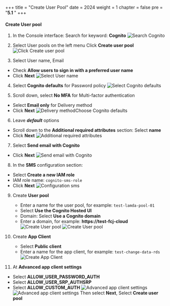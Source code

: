 +++
title = "Create User Pool"
date = 2024
weight = 1
chapter = false
pre = "<b>5.1 </b>"
+++

#### Create User pool

1. In the Console interface:
   Search for keyword: **Cognito**
   ![Search Cognito](/images/5/5_1/1.png?width=90pc)

2. Select User pools on the left menu
   Click **Create user pool**
   ![Click Create user pool](/images/5/5_1/2.png?width=90pc)

3. Select User name, Email

- Check **Allow users to sign in with a preferred user name**
- Click **Next**
  ![Select User name](/images/5/5_1/3.png?width=90pc)

4. Select **Cognito defaults** for Password policy
   ![Select Cognito defaults](/images/5/5_1/4.png?width=90pc)

5. Scroll down, select **No MFA** for Multi-factor authentication

- Select **Email only** for Delivery method
- Click **Next**
  ![Delivery methodChoose Cognito defaults](/images/5/5_1/5.png?width=90pc)

6. Leave **_default_** options

- Scroll down to the **Additional required attributes** section: Select **name**
- Click **Next**
  ![Additional required attributes](/images/5/5_1/6.png?width=90pc)

7. Select **Send email with Cognito**

- Click **Next**
  ![Send email with Cognito](/images/5/5_1/7.png?width=90pc)

8. In the **SMS** configuration section:

- Select **Create a new IAM role**
- IAM role name: `cognito-sms-role`
- Click **Next**
  ![Configuration sms](/images/5/5_1/8.png?width=90pc)

9. Create **User pool**

   - Enter a name for the user pool, for example: `test-lamda-pool-01`
   - Select **Use the Cognito Hosted UI**
   - Domain: Select **Use a Cognito domain**
   - Enter a domain, for example: **https://test-fcj-cloud**
     ![Create User pool](/images/5/5_1/9.png?width=90pc)
     ![Create User pool](/images/5/5_1/10.png?width=90pc)

10. Create **App Client**

    - Select **Public client**
    - Enter a name for the app client, for example: `test-change-data-rds`
      ![Create App Client](/images/5/5_1/11.png?width=90pc)

11. At **Advanced app client settings**

- Select **ALLOW_USER_PASSWORD_AUTH**
- Select **ALLOW_USER_SRP_AUTHSRP**
- Select **ALLOW_CUSTOM_AUTH**
  ![Advanced app client settings](/images/5/5_1/12.png?width=90pc)
  ![Advanced app client settings](/images/5/5_1/13.png?width=90pc)
  Then select **Next**, Select **Create user pool**
